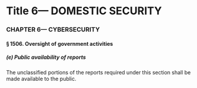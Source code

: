 
# Title 6— DOMESTIC SECURITY
### CHAPTER 6— CYBERSECURITY
#### § 1506. Oversight of government activities
##### (e) Public availability of reports

The unclassified portions of the reports required under this section shall be made available to the public.
